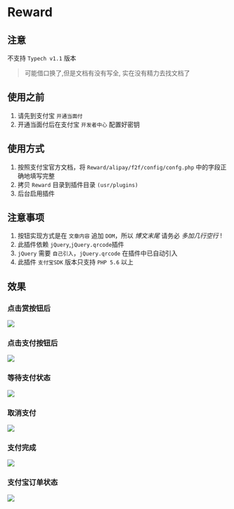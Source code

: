 # Reward

## 注意

不支持 `Typech v1.1` 版本

> 可能借口换了,但是文档有没有写全, 实在没有精力去找文档了


## 使用之前
  1. 请先到支付宝 `开通当面付`
  2. 开通当面付后在支付宝 `开发者中心` 配置好密钥

## 使用方式 
  1. 按照支付宝官方文档，将 `Reward/alipay/f2f/config/confg.php` 中的字段正确地填写完整
  2. 拷贝 `Reward` 目录到插件目录 `(usr/plugins)`
  3. 后台启用插件

## 注意事项
  1. 按钮实现方式是在 `文章内容` 追加 `DOM`，所以 *博文末尾* 请务必 *多加几行空行* !
  2. 此插件依赖 `jQuery`,`jQuery.qrcode`插件
  3. `jQuery` 需要 `自己引入`，`jQuery.qrcode` 在插件中已自动引入
  4. 此插件 `支付宝SDK` 版本只支持 `PHP 5.6` 以上

## 效果

### 点击赏按钮后
![](reward_1.png)

### 点击支付按钮后

![](reward_2.png)

### 等待支付状态

![](reward_3.png)


### 取消支付

![](reward_4.png)

### 支付完成

![](reward_5.png)

### 支付宝订单状态

![](reward_6.png)


